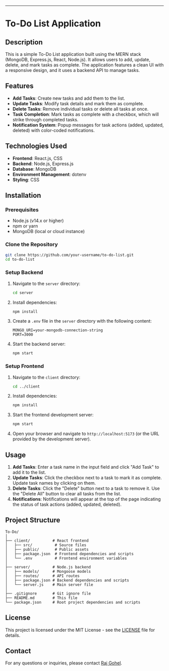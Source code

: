 ---

# To-Do List Application

## Description

This is a simple To-Do List application built using the MERN stack (MongoDB, Express.js, React, Node.js). It allows users to add, update, delete, and mark tasks as complete. The application features a clean UI with a responsive design, and it uses a backend API to manage tasks.

## Features

- **Add Tasks**: Create new tasks and add them to the list.
- **Update Tasks**: Modify task details and mark them as complete.
- **Delete Tasks**: Remove individual tasks or delete all tasks at once.
- **Task Completion**: Mark tasks as complete with a checkbox, which will strike through completed tasks.
- **Notification System**: Popup messages for task actions (added, updated, deleted) with color-coded notifications.

## Technologies Used

- **Frontend**: React.js, CSS
- **Backend**: Node.js, Express.js
- **Database**: MongoDB
- **Environment Management**: dotenv
- **Styling**: CSS

## Installation

### Prerequisites

- Node.js (v14.x or higher)
- npm or yarn
- MongoDB (local or cloud instance)

### Clone the Repository

```bash
git clone https://github.com/your-username/to-do-list.git
cd to-do-list
```

### Setup Backend

1. Navigate to the `server` directory:

   ```bash
   cd server
   ```

2. Install dependencies:

   ```bash
   npm install
   ```

3. Create a `.env` file in the `server` directory with the following content:

   ```env
   MONGO_URI=your-mongodb-connection-string
   PORT=3000
   ```

4. Start the backend server:

   ```bash
   npm start
   ```

### Setup Frontend

1. Navigate to the `client` directory:

   ```bash
   cd ../client
   ```

2. Install dependencies:

   ```bash
   npm install
   ```

3. Start the frontend development server:

   ```bash
   npm start
   ```

4. Open your browser and navigate to `http://localhost:5173` (or the URL provided by the development server).

## Usage

1. **Add Tasks**: Enter a task name in the input field and click "Add Task" to add it to the list.
2. **Update Tasks**: Click the checkbox next to a task to mark it as complete. Update task names by clicking on them.
3. **Delete Tasks**: Click the "Delete" button next to a task to remove it. Use the "Delete All" button to clear all tasks from the list.
4. **Notifications**: Notifications will appear at the top of the page indicating the status of task actions (added, updated, deleted).

## Project Structure

```
To-Do/
│
├── client/          # React frontend
│   ├── src/          # Source files
│   ├── public/       # Public assets
│   ├── package.json  # Frontend dependencies and scripts
│   └── .env          # Frontend environment variables
│
├── server/          # Node.js backend
│   ├── models/      # Mongoose models
│   ├── routes/      # API routes
│   ├── package.json # Backend dependencies and scripts
│   └── server.js    # Main server file
│
├── .gitignore       # Git ignore file
├── README.md        # This file
└── package.json     # Root project dependencies and scripts
```


## License

This project is licensed under the MIT License - see the [LICENSE](LICENSE) file for details.

## Contact

For any questions or inquiries, please contact [Raj Gohel](mailto:rajgohel2016@gmail.com).
